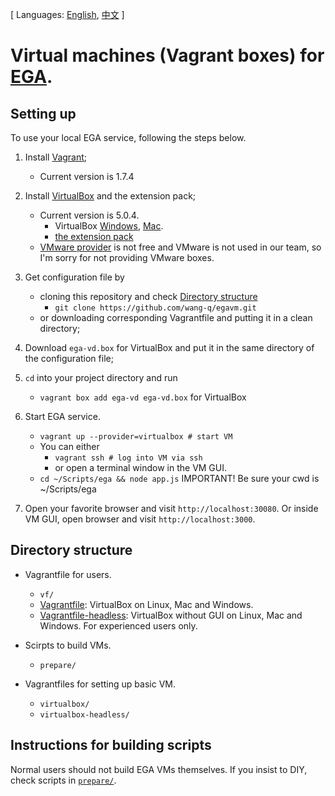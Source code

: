 [ Languages: [English](README.md), [中文](README-zh.md) ]

# Virtual machines (Vagrant boxes) for [EGA](http://ega.nju.edu.cn).

## Setting up

To use your local EGA service, following the steps below.

1. Install [Vagrant](https://www.vagrantup.com/downloads.html);
    + Current version is 1.7.4

2. Install [VirtualBox](https://www.virtualbox.org/wiki/Downloads) and the extension pack;
    + Current version is 5.0.4.
        - VirtualBox [Windows](http://download.virtualbox.org/virtualbox/5.0.4/VirtualBox-5.0.4-102546-Win.exe), [Mac](http://download.virtualbox.org/virtualbox/5.0.4/VirtualBox-5.0.4-102546-OSX.dmg).
        - [the extension pack](http://download.virtualbox.org/virtualbox/5.0.4/Oracle_VM_VirtualBox_Extension_Pack-5.0.4-102546.vbox-extpack)
    + [VMware provider](http://www.vagrantup.com/vmware) is not free and VMware is not used in our team, so I'm sorry for not providing VMware boxes.

3. Get configuration file by
    + cloning this repository and check [Directory structure](#directory-structure)
        - `git clone https://github.com/wang-q/egavm.git`
    + or downloading corresponding Vagrantfile and putting it in a clean directory;

4. Download `ega-vd.box` for VirtualBox and put it in the same directory of the configuration file;

5. `cd` into your project directory and run
    + `vagrant box add ega-vd ega-vd.box` for VirtualBox

6. Start EGA service.
    + `vagrant up --provider=virtualbox # start VM`
    + You can either 
        - `vagrant ssh # log into VM via ssh`
        - or open a terminal window in the VM GUI.
    + `cd ~/Scripts/ega && node app.js` IMPORTANT! Be sure your cwd is ~/Scripts/ega

7. Open your favorite browser and visit `http://localhost:30080`. Or inside VM GUI, open browser and visit `http://localhost:3000`.

## Directory structure

* Vagrantfile for users.
    + `vf/`
    + [Vagrantfile](vf/Vagrantfile): VirtualBox on Linux, Mac and Windows.
    + [Vagrantfile-headless](vf/Vagrantfile-headless): VirtualBox without GUI on Linux, Mac and Windows. For experienced users only.

* Scirpts to build VMs.
    + `prepare/`

* Vagrantfiles for setting up basic VM.
    + `virtualbox/`
    + `virtualbox-headless/`

## Instructions for building scripts

Normal users should not build EGA VMs themselves. If you insist to DIY, check scripts in [`prepare/`](prepare/).
